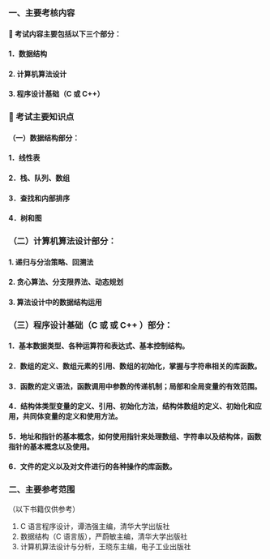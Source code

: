 <!--
 * @Author: zhangkangbin
 * @Date: 2022-09-14 11:18:07
 * @LastEditors: zhangkangbin
 * @LastEditTime: 2022-10-13 18:25:19
 * @FilePath: \C_Study\2outline\ExaminationOutline.md
 * @Description: 
-->
### 一、主要考核内容

####  考试内容主要包括以下三个部分：
#### 1．数据结构
#### 2. 计算机算法设计
#### 3. 程序设计基础（C 或 C++）

###   考试主要知识点
#### （一）数据结构部分：
#### 1．线性表
#### 2．栈、队列、数组
#### 3．查找和内部排序
#### 4．树和图

### （二）计算机算法设计部分：
#### 1. 递归与分治策略、回溯法
#### 2. 贪心算法、分支限界法、动态规划
#### 3. 算法设计中的数据结构运用

### （三）程序设计基础（C 或 或 C++ ）部分：

#### 1．基本数据类型、各种运算符和表达式、基本控制结构。

#### 2．数组的定义、数组元素的引用、数组的初始化，掌握与字符串相关的库函数。

#### 3．函数的定义语法，函数调用中参数的传递机制；局部和全局变量的有效范围。

#### 4．结构体类型变量的定义、引用、初始化方法，结构体数组的定义、初始化和应用，共同体变量的定义和使用方法。

#### 5．地址和指针的基本概念，如何使用指针来处理数组、字符串以及结构体，函数指针的基本概念以及使用。

#### 6．文件的定义以及对文件进行的各种操作的库函数。


### 二、主要参考范围
（以下书籍仅供参考）
1. C 语言程序设计，谭浩强主编，清华大学出版社
2. 数据结构（C 语言版），严蔚敏主编，清华大学出版社
3. 计算机算法设计与分析，王晓东主编，电子工业出版社